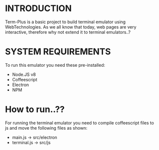 # INTRODUCTION

Term-Plus is a basic project to build terminal emulator using WebTechnologies. As we all know that
today, web pages are very interactive, therefore why not extend it to terminal emulators..?

# SYSTEM REQUIREMENTS

To run this emulator you need these pre-installed:
* Node.JS v8
* Coffeescript
* Electron
* NPM

# How to run..??

For running the terminal emulator you need to compile coffeescript files to js
and move the following files as shown:
* main.js -> src/electron
* terminal.js -> src/js
